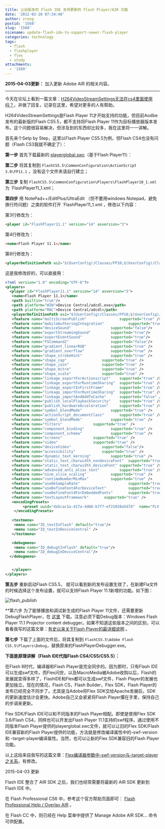 ```yaml
---
title: 让旧版本的 Flash IDE 支持更新的 Flash Player/AIR 功能
date: '2012-03-20 07:34:40'
author: zrong
postid: '1568'
slug: '1568'
nicename: update-flash-ide-to-support-newer-flash-player
categories: technology
tags:
  - flash
  - flashplayer
  - flex
  - study
attachments:
  - '1569'
---
```


**2015-04-03更新：** 加入更新 Adobe AIR 的相关内容。

----

今天在论坛上看到一篇文章：[H264VideoStreamSettings无法在cs4里面使用吗？][1]，并做了回复。记录在这里，希望对更多的人有帮助。

H264VideoStreamSettings是Flash Player 11才开始支持的功能，但目前Aodbe发布的最新版的Flash CS5.5，都不支持将Flash Player 11作为目标播放器版本发布。这个问题很容易解决，但涉及到的东西却比较多，我在这里将一一讲解。

首先来个Setp by Step，这里以Flash Player CS5.5为例，但Flash CS4也没有问题（Flash CS3我就不确定了）：<!--more-->

**第一步** 首先下载最新的 [playerglobal.swc][2]（基于Flash Player11）：

**第二步** 将其复制到 `FlashCS5.5\CommonConfiguration\ActionScript 3.0\FP11.1` ，没有这个文件夹请自行建立；

**第三步** 复制 `FlashCS5.5\CommonConfiguration\Players\FlashPlayer10_1.xml` 为 `FlashPlayer11_1.xml；

**第四步** 用 NotePad++/EditPlus/UltraEdit （但不要用windows Notepad，避免换行符问题）之类的软件打开 `FlashPlayer11_1.xml ，修改以下内容：

第3行修改为：

```html
<player id="FlashPlayer11.1" version="14" asversion="3">
```

第4行修改为：

```html
<name>Flash Player 11.1</name>
```

第8行修改为：

```html
<playerDefinitionPath as2="$(UserConfig)/Classes/FP10;$(UserConfig)/Classes/FP9;$(UserConfig)/Classes/FP8;$(UserConfig)/Classes/FP7" as3="$(AppConfig)/ActionScript 3.0/FP11_1/playerglobal.swc" />
```

这是我修改好的，可以直接用：

```xml
<?xml version="1.0" encoding="UTF-8"?>
<players>
  <player id="FlashPlayer11.1" version="14" asversion="3">
   <name>Flash Player 11.1</name>
   <path builtin="true"/>
   <path platform="WIN">Device Central/adcdl.exe</path>
   <path platform="MAC">Device Central/adcdl</path>
   <playerDefinitionPath as2="$(UserConfig)/Classes/FP10;$(UserConfig)/Classes/FP9;$(UserConfig)/Classes/FP8;$(UserConfig)/Classes/FP7" as3="$(AppConfig)/ActionScript 3.0/FP11_1/playerglobal.swc" />
   <feature name="multiScreenPublish"               supported="true" />
   <feature name="mobileAuthoringIntegration"           supported="true" />
   <feature name="deviceSound"                  supported="false"/>
   <feature name="exportStreamingSound"         supported="true"/>
   <feature name="exportEventSound"             supported="true"/>
   <feature name="FSCommand2"                   supported="false"/>
   <feature name="gradient_linearRGB"           supported="true" />
   <feature name="gradient_overflow"            supported="true" />
   <feature name="shape_strokeHint"             supported="true" />
   <feature name="shape_cap"                supported="true" />
   <feature name="shape_join"               supported="true" />
   <feature name="shape_mitre"              supported="true" />
   <feature name="shape_scale"              supported="true" />
   <feature name="linkage_exportForActionscript"    supported="true" />
   <feature name="linkage_exportForRuntimeSharing"  supported="true" />
   <feature name="linkage_exportInFirstFrame"       supported="true" />
   <feature name="linkage_importForRuntimeSharing"  supported="true" />
   <feature name="linkage_importAndAddToCache"      supported="false" />
   <feature name="publish_localPlaybackSecurity"    supported="true" />
   <feature name="publish_hardwareAcceleration"     supported="true" />
   <feature name="symbol_blendMode"             supported="true" /> 
   <feature name="actionScript_documentClass"       supported="true" />
   <feature name="symbol_blendMode"             supported="true" />
   <feature name="filters"              supported="true" />
   <feature name="component_binding"            supported="true" />
   <feature name="component_schema"             supported="true" />
   <feature name="screens"              supported="true" />
   <feature name="video"                supported="true" />
   <feature name="deviceVideo"              supported="false"/>
   <feature name="accessibility"            supported="true" />
   <feature name="dynamic_text_kerning"         supported="true" />
   <feature name="static_text_charwidth_nondeviceFont"  supported="true" /> 
   <feature name="static_text_charwidth_deviceFont" supported="true" />
   <feature name="advanced_anti_alias_text"         supported="true" /> 
   <feature name="nine_slice_scaling"           supported="true" />
   <feature name="runtimeNumberMinMax"          supported="true" />
   <feature name="use8kSampleRate"                      supported="true" />
   <feature name="useDefineFont4ForDeviceText"          supported="true" />
   <feature name="useDefineFont4ForEmbeddedFonts"       supported="true" />
   <feature name="textLayoutFramework"       supported="true" />
   <encodingPresets>
        <preset uuid="da5cac1a-417a-4d86-b7f7-ef21010a5d7d"  name="FLV - Match Source Attributes (High Quality)" ext="flv" default="true"/>
    </encodingPresets>
   
   <testmenu> 
    <menu name="ID_testInFlash" default="true"/>
    <menu name="ID_testInDeviceCentral" />
   </testmenu>

   <debugmenu>
    <menu name="ID_debugtInFlash" default="true"/> 
    <menu name="ID_debugInDeviceCentral"/> 
  </debugmenu>


   </player>
</players>
```

**第五步** 重新启动Flash CS5.5， 就可以看到新的发布设置生效了，在新建Fla文件的时候选择这个发布设置，就可以支持Flash Player 11.1新增的功能。如下图：

![flash_publish][51]

**第六步 为了能够播放和调试新生成的Flash Player 11文件，还需要更新DebugFlashPlayer，在 [这里][3] 下载。注意必须下载Debug版本：Windows Flash Player 11.1 Projector content debugger。如果不知道这些版本之间的区别，可以看看我写的这篇文章：[有史以来关于Flash Player的最详细说明][4] 。

**第七步** 下载了上面的文件后，将其复制到 `FlashCS5.5\Adobe Flash CS5.5\Players\Debug`，替换原来的FlashPlayerDebugger.exe。

**下面是原理讲解（Flash IDE代指Flash CS4/CS5/CS5.5）：**

在Flash 8时代，编译器和Flash Player是完全同步的。因为那时，只有Flash IDE可以生成swf文件。而Flex问世，以及MacroMedia被Adobe收购以后，Flash的发展就变得多样了，FlashIDE和Flex都可以生成swf文件，Flash Player的发展也更加独立。现在的情况，Flash CS，Flash Builder，Flex SDK，Flash Player的发布已经完全不同步了。尤其是当Adobe将Flex SDK交给Apache发展后，SDK的更新速度估计会更快。Adobe自己又会紧紧将Flash Player攥在手里，保持自己的步调来更新。

Flex SDK/Flash IDE可以和不同版本的Flash Player相配。即使是使用Flex SDK 3.6/Flash CS4，同样也可以开发出Flash Player 11.1支持的swf程序。通过使用不同版本Flash Player提供的playerglobal.swc文件，就可以让旧的Flex SDK/Flash IDE兼容新的Flash Player提供的功能，方法就是修改编译属性中的-swf-version和 -target-player编译属性。当然，也可以让新的Flex SDK兼容旧的Flash Player功能。

以上这段来自我写的这篇文章：[Flex编译器参数中-swf-version与-target-player之关系][5]，有修改。


2015-04-03 更新

Flash IDE 整合了 AIR SDK 之后，我们也经常需要将最新的 AIR SDK 更新到 Flash IDE 中。

在 Flash Professional CS6 中，参考这个官方帮助页面即可： [Flash Professional Help / Overlay AIR][6] 。

在 Flash CC 中，则已经在 Help 菜单中提供了 Manage Adobe AIR SDK... 命令可供配置。

[1]: http://bbs.9ria.com/viewthread.php?tid=107792
[2]: http://fpdownload.macromedia.com/pub/flashplayer/updaters/11/playerglobal11_0.swc
[3]: http://www.adobe.com/support/flashplayer/downloads.html
[4]: http://blog.zengrong.net/post/1188.html
[5]: http://blog.zengrong.net/post/1486.html
[6]: https://helpx.adobe.com/x-productkb/multi/overlay-air-sdk-flash-professional1.html
[51]: /uploads/2012/03/flash_publish.png
